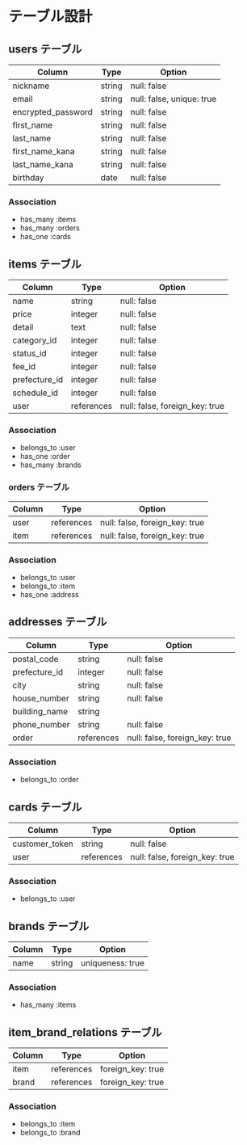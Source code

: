 # テーブル設計

## users テーブル

| Column             | Type   | Option                    |
| ------------------ | ------ | ------------------------- |
| nickname           | string | null: false               |
| email              | string | null: false, unique: true |
| encrypted_password | string | null: false               |
| first_name         | string | null: false               |
| last_name          | string | null: false               |
| first_name_kana    | string | null: false               |
| last_name_kana     | string | null: false               |
| birthday           | date   | null: false               |

### Association

- has_many :items
- has_many :orders
- has_one :cards

## items テーブル

| Column             | Type       | Option                          |
| ------------------ | ---------- | ------------------------------- |
| name               | string     | null: false                     |
| price              | integer    | null: false                     |
| detail             | text       | null: false                     |
| category_id        | integer    | null: false                     |
| status_id          | integer    | null: false                     |
| fee_id             | integer    | null: false                     |
| prefecture_id      | integer    | null: false                     |
| schedule_id        | integer    | null: false                     |
| user               | references | null: false, foreign_key: true  |

### Association

- belongs_to :user
- has_one :order
- has_many :brands

### orders テーブル

| Column | Type       | Option                         |
| ------ | ---------- | ------------------------------ |
| user   | references | null: false, foreign_key: true |
| item   | references | null: false, foreign_key: true |

### Association

- belongs_to :user
- belongs_to :item
- has_one :address

## addresses テーブル

| Column             | Type       | Option                         |
| ------------------ | ---------- | ------------------------------ |
| postal_code        | string     | null: false                    |
| prefecture_id      | integer    | null: false                    |
| city               | string     | null: false                    |
| house_number       | string     | null: false                    |
| building_name      | string     |                                |
| phone_number       | string     | null: false                    |
| order              | references | null: false, foreign_key: true |

### Association 

- belongs_to :order

## cards テーブル

| Column         | Type       | Option                         |
| -------------- | ---------- | ------------------------------ |
| customer_token | string     | null: false                    |
| user           | references | null: false, foreign_key: true |

### Association

- belongs_to :user

## brands テーブル

| Column | Type       | Option           |
| -------| ---------- | -----------------|
| name   | string     | uniqueness: true |

### Association

- has_many :items

## item_brand_relations テーブル

| Column | Type       | Option            |
| -------| ---------- | ----------------- |
| item   | references | foreign_key: true |
| brand  | references | foreign_key: true |

### Association

- belongs_to :item
- belongs_to :brand
